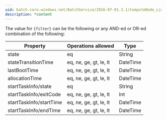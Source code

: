 ```yaml
---
uid: batch.core.windows.net/BatchService/2016-07-01.3.1/ComputeNode_List
description: *content
---
```

The value for `{filter}` can be the following or any AND-ed or OR-ed combination of the following:

|Property|Operations allowed|Type|
|--------------|------------------------|----------|
|state|eq|String|
|stateTransitionTime|eq, ne, ge, gt, le, lt|DateTime|
|lastBootTime|eq, ne, ge, gt, le, lt|DateTime|
|allocationTime|eq, ne, ge, gt, le, lt|DateTime|
|startTaskInfo/state|eq|String|
|startTaskInfo/exitCode|eq, ne, ge, gt, le, lt|Int|
|startTaskInfo/startTime|eq, ne, ge, gt, le, lt|DateTime|
|startTaskInfo/endTime|eq, ne, ge, gt, le, lt|DateTime|